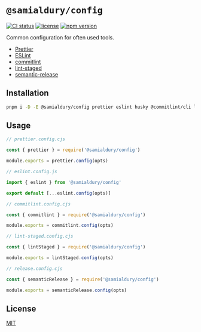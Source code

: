 # `@samialdury/config`

[![CI status](https://github.com/samialdury/config/actions/workflows/ci.yml/badge.svg)](https://github.com/samialdury/config/actions/workflows/ci.yml)
[![license](https://img.shields.io/github/license/samialdury/config)](LICENSE)
[![npm version](https://img.shields.io/npm/v/%40samialdury/config)](https://www.npmjs.com/package/@samialdury/config)

Common configuration for often used tools.

- [Prettier](src/prettier/config.ts)
- [ESLint](src/eslint/config.ts)
- [commitlint](src/commitlint/config.ts)
- [lint-staged](src/lint-staged/config.ts)
- [semantic-release](src/semantic-release/config.ts)

## Installation

```sh
pnpm i -D -E @samialdury/config prettier eslint husky @commitlint/cli lint-staged semantic-release
```

## Usage

```js
// prettier.config.cjs

const { prettier } = require('@samialdury/config')

module.exports = prettier.config(opts)
```

```js
// eslint.config.js

import { eslint } from '@samialdury/config'

export default [...eslint.config(opts)]
```

```js
// commitlint.config.cjs

const { commitlint } = require('@samialdury/config')

module.exports = commitlint.config(opts)
```

```js
// lint-staged.config.cjs

const { lintStaged } = require('@samialdury/config')

module.exports = lintStaged.config(opts)
```

```js
// release.config.cjs

const { semanticRelease } = require('@samialdury/config')

module.exports = semanticRelease.config(opts)
```

## License

[MIT](LICENSE)
